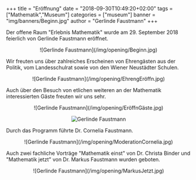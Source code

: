+++
title = "Eröffnung"
date = "2018-09-30T10:49:20+02:00"
tags = ["Mathematik","Museum"]
categories = ["museum"]
banner = "img/banners/Beginn.jpg"
author = "Gerlinde Faustmann"
+++

<p>
Der offene Raum "Erlebnis Mathematik" wurde am 29. September 2018 feierlich von Gerlinde Faustmann eröffnet. <br>
</p>

<center>
![Gerlinde Faustmann](/img/opening/Beginn.jpg)
</center>

Wir freuten uns über zahlreiches Erscheinen von Ehrengästen aus der Politik, vom Landesschulrat sowie von den Wiener Neustädter Schulen.

<center>
![Gerlinde Faustmann](/img/opening/EhrengEröffn.jpg)
</center>

Auch über den Besuch von etlichen weiteren an der Mathematik interessierten Gäste freuten wir uns sehr.

<center>
![Gerlinde Faustmann](/img/opening/EröffnGäste.jpg)

![Gerlinde Faustmann](/img/opening/GästeEröffn.jpg)
</center>

Durch das Programm führte Dr. Cornelia Faustmann.

<center>
![Gerlinde Faustmann](/img/opening/ModerationCornelia.jpg)
</center>

Auch zwei fachliche Vorträge "Mathematik einst" von Dr. Christa Binder und 
"Mathematik jetzt" von Dr. Markus Faustmann wurden geboten.

<center>
![Gerlinde Faustmann](/img/opening/MarkusJetzt.jpg)
</center>
